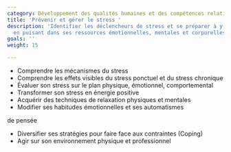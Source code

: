 ```yaml
---
category: Développement des qualités humaines et des compétences relationnelles
title: 'Prévenir et gérer le stress '
description: 'Identifier les déclencheurs de stress et se préparer à y faire face
  en puisant dans ses ressources émotionnelles, mentales et corporelles. '
goals: ''
weight: 15

---
```

* Comprendre les mécanismes du stress
* Comprendre les effets visibles du stress ponctuel et du stress chronique
* Évaluer son stress sur le plan physique, émotionnel, comportemental 
* Transformer son stress en énergie positive
* Acquérir des techniques de relaxation physiques et mentales
* Modifier ses habitudes émotionnelles et ses automatismes

de pensée

* Diversifier ses stratégies pour faire face aux contraintes (Coping)
* Agir sur son environnement physique et professionnel